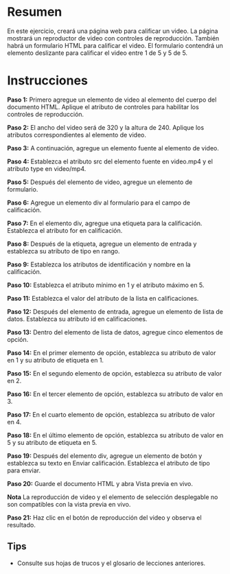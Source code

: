 # Resumen

En este ejercicio, creará una página web para calificar un video. La página mostrará un reproductor de video con controles de reproducción. También habrá un formulario HTML para calificar el video. El formulario contendrá un elemento deslizante para calificar el video entre 1 de 5 y 5 de 5.

# Instrucciones

**Paso 1:** Primero agregue un elemento de video al elemento del cuerpo del documento HTML. Aplique el atributo de controles para habilitar los controles de reproducción.

**Paso 2:** El ancho del video será de 320 y la altura de 240. Aplique los atributos correspondientes al elemento de video.

**Paso 3:** A continuación, agregue un elemento fuente al elemento de video.

**Paso 4:** Establezca el atributo src del elemento fuente en video.mp4 y el atributo type en video/mp4.

**Paso 5:** Después del elemento de video, agregue un elemento de formulario.

**Paso 6:** Agregue un elemento div al formulario para el campo de calificación.

**Paso 7:** En el elemento div, agregue una etiqueta para la calificación. Establezca el atributo for en calificación.

**Paso 8:** Después de la etiqueta, agregue un elemento de entrada y establezca su atributo de tipo en rango.

**Paso 9:** Establezca los atributos de identificación y nombre en la calificación.

**Paso 10:** Establezca el atributo mínimo en 1 y el atributo máximo en 5.

**Paso 11:** Establezca el valor del atributo de la lista en calificaciones.

**Paso 12:** Después del elemento de entrada, agregue un elemento de lista de datos. Establezca su atributo id en calificaciones.

**Paso 13:** Dentro del elemento de lista de datos, agregue cinco elementos de opción.

**Paso 14:** En el primer elemento de opción, establezca su atributo de valor en 1 y su atributo de etiqueta en 1.

**Paso 15:** En el segundo elemento de opción, establezca su atributo de valor en 2.

**Paso 16:** En el tercer elemento de opción, establezca su atributo de valor en 3.

**Paso 17:** En el cuarto elemento de opción, establezca su atributo de valor en 4.

**Paso 18:** En el último elemento de opción, establezca su atributo de valor en 5 y su atributo de etiqueta en 5.

**Paso 19:** Después del elemento div, agregue un elemento de botón y establezca su texto en Enviar calificación. Establezca el atributo de tipo para enviar.

**Paso 20:** Guarde el documento HTML y abra Vista previa en vivo.

**Nota** La reproducción de video y el elemento de selección desplegable no son compatibles con la vista previa en vivo.

**Paso 21:** Haz clic en el botón de reproducción del video y observa el resultado.

## Tips

 * Consulte sus hojas de trucos y el glosario de lecciones anteriores.